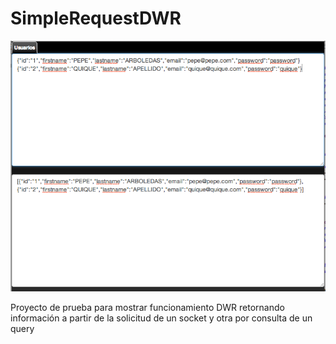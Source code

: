 SimpleRequestDWR
================
![Settings Window](https://github.com/xola139/SimpleRequestDWR/blob/master/SimpleRequestDWR/WebContent/images/review.png
)


Proyecto de prueba para mostrar funcionamiento DWR retornando información a partir de la solicitud de un socket y otra por consulta de un query


